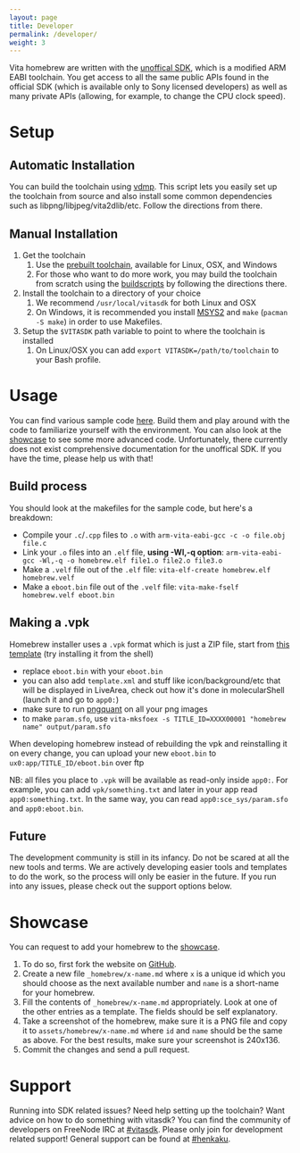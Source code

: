 ```yaml
---
layout: page
title: Developer
permalink: /developer/
weight: 3
---
```


Vita homebrew are written with the [unoffical SDK](https://github.com/vitasdk), which is a modified ARM EABI toolchain. You get access to all the same public APIs found in the official SDK (which is available only to Sony licensed developers) as well as many private APIs (allowing, for example, to change the CPU clock speed).

Setup
===============================================================================

## Automatic Installation

You can build the toolchain using [vdmp](https://github.com/vitadev/vdpm). This script lets you easily set up the toolchain from source and also install some common dependencies such as libpng/libjpeg/vita2dlib/etc. Follow the directions from there.

## Manual Installation

1. Get the toolchain
   1. Use the [prebuilt toolchain](https://goo.gl/QpX5zM), available for Linux, OSX, and Windows
   3. For those who want to do more work, you may build the toolchain from scratch using the [buildscripts](https://github.com/vitasdk/buildscripts) by following the directions there.
2. Install the toolchain to a directory of your choice
   1. We recommend `/usr/local/vitasdk` for both Linux and OSX
   2. On Windows, it is recommended you install [MSYS2](https://msys2.github.io/) and `make` (`pacman -S make`) in order to use Makefiles.
3. Setup the `$VITASDK` path variable to point to where the toolchain is installed
   1. On Linux/OSX you can add `export VITASDK=/path/to/toolchain` to your Bash profile.

Usage
===============================================================================
You can find various sample code [here](https://github.com/vitasdk/samples). Build them and play around with the code to familiarize yourself with the environment. You can also look at the [showcase](/showcase/) to see some more advanced code. Unfortunately, there currently does not exist comprehensive documentation for the unoffical SDK. If you have the time, please help us with that!

## Build process

You should look at the makefiles for the sample code, but here's a breakdown:

* Compile your `.c`/`.cpp` files to `.o` with `arm-vita-eabi-gcc -c -o file.obj file.c`
* Link your `.o` files into an `.elf` file, **using -Wl,-q option**: `arm-vita-eabi-gcc -Wl,-q -o homebrew.elf file1.o file2.o file3.o`
* Make a `.velf` file out of the `.elf` file: `vita-elf-create homebrew.elf homebrew.velf`
* Make a `eboot.bin` file out of the `.velf` file: `vita-make-fself homebrew.velf eboot.bin`

## Making a .vpk

Homebrew installer uses a `.vpk` format which is just a ZIP file, start from [this template](https://github.com/xyzz/Vita_Doom/releases/download/1.0/vitadoom.vpk) (try installing it from the shell)
* replace `eboot.bin` with your `eboot.bin`
* you can also add `template.xml` and stuff like icon/background/etc that will be displayed in LiveArea, check out how it's done in molecularShell (launch it and go to `app0:`)
* make sure to run [pngquant](https://pngquant.org/) on all your png images
* to make `param.sfo`, use `vita-mksfoex -s TITLE_ID=XXXX00001 "homebrew name" output/param.sfo`

When developing homebrew instead of rebuilding the vpk and reinstalling it on every change, you can upload your new `eboot.bin` to `ux0:app/TITLE_ID/eboot.bin` over ftp

NB: all files you place to `.vpk` will be available as read-only inside `app0:`. For example, you can add `vpk/something.txt` and later in your app read `app0:something.txt`. In the same way, you can read `app0:sce_sys/param.sfo` and `app0:eboot.bin`.

## Future

The development community is still in its infancy. Do not be scared at all the new tools and terms. We are actively developing easier tools and templates to do the work, so the process will only be easier in the future. If you run into any issues, please check out the support options below.

Showcase
===============================================================================
You can request to add your homebrew to the [showcase](/showcase/).

1. To do so, first fork the website on [GitHub](https://github.com/henkaku/henkaku.github.io).
2. Create a new file `_homebrew/x-name.md` where `x` is a unique id which you should choose as the next available number and `name` is a short-name for your homebrew.
3. Fill the contents of `_homebrew/x-name.md` appropriately. Look at one of the other entries as a template. The fields should be self explanatory.
4. Take a screenshot of the homebrew, make sure it is a PNG file and copy it to `assets/homebrew/x-name.md` where `id` and `name` should be the same as above. For the best results, make sure your screenshot is 240x136.
5. Commit the changes and send a pull request.

Support
===============================================================================
Running into SDK related issues? Need help setting up the toolchain? Want advice on how to do something with vitasdk? You can find the community of developers on FreeNode IRC at [#vitasdk](irc://chat.freenode.net/vitasdk). Please only join for development related support! General support can be found at [#henkaku](irc://chat.freenode.net/henkaku).
